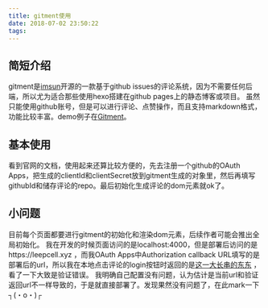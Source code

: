 ```yaml
---
title: gitment使用
date: 2018-07-02 23:50:22
tags:
---
```

## 简短介绍
gitment是[imsun](https://github.com/imsun/gitment)开源的一款基于github issues的评论系统，因为不需要任何后端，所以尤为适合那些使用hexo搭建在github pages上的静态博客或项目。
虽然只能使用github账号，但是可以进行评论、点赞操作，而且支持markdown格式，功能比较丰富。demo例子在[Gitment](https://imsun.github.io/gitment/)。
## 基本使用
看到官网的文档，使用起来还算比较方便的，先去注册一个github的OAuth Apps，把生成的clientId和clientSecret放到gitment生成的对象里，然后再填写githubId和储存评论的repo。最后初始化生成评论的dom元素就ok了。
## 小问题
目前每个页面都要进行gitment的初始化和渲染dom元素，后续作者可能会推出全局初始化。
我在开发的时候页面访问的是localhost:4000，但是部署后访问的是https://leepcell.xyz ，而我OAuth Apps中Authorization callback URL填写的是部署后的url，所以我在本地点击评论的login按钮时返回的是[这一大长串的东东](https://leepcell.xyz/?error=redirect_uri_mismatch&error_description=The+redirect_uri+MUST+match+the+registered+callback+URL+for+this+application.&error_uri=https%3A%2F%2Fdeveloper.github.com%2Fapps%2Fmanaging-oauth-apps%2Ftroubleshooting-authorization-request-errors%2F%23redirect-uri-mismatch) ，看了一下大致是验证错误。
我明确自己配置没有问题，认为估计是当前url和验证返回url不一样导致的，于是就直接部署了。发现果然没有问题了，在此mark一下  ┐(・o・)┌ 